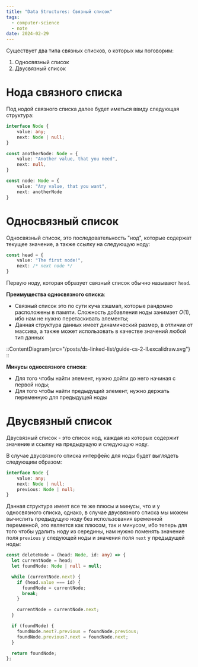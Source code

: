 ```yaml
---
title: "Data Structures: Связный список"
tags:
  - computer-science
  - note
date: 2024-02-29
---
```


Существует два типа связных списков, о которых мы поговорим:
1. Односвязный список
2. Двусвязный список

# Нода связного списка
Под нодой связного списка далее будет иметься ввиду следующая структура:

```typescript
interface Node {
	value: any;
	next: Node | null;
}

const anotherNode: Node = {
	value: "Another value, that you need",
	next: null,
}

const node: Node = {
	value: "Any value, that you want",
	next: anotherNode
}
```

# Односвязный список
Односвязный список, это последовательность "нод", которые содержат текущее значение, а также ссылку на следующую ноду:

```typescript
const head = {
	value: "The first node!",
	next: /* next node */
}
```

Первую ноду, которая образует связный список обычно называют `head`.

**Преимущества односвязного списка**:
- Связный список это по сути куча хэшмап, которые рандомно расположены в памяти. Сложность добавления ноды занимает $O(1)$, ибо нам не нужно перетаскивать элементы;
- Данная структура данных имеет динамический размер, в отличии от массива, а также может использовать в качестве значений любой тип данных

::ContentDiagram{src="/posts/ds-linked-list/guide-cs-2-ll.excalidraw.svg"}
::

**Минусы односвязного списка**:
- Для того чтобы найти элемент, нужно дойти до него начиная с первой ноды;
- Для того чтобы найти предыдущий элемент, нужно держать переменную для предыдущей ноды

# Двусвязный список
Двусвязный список - это список нод, каждая из которых содержит значение и ссылку на предыдущую и следующую ноду.

В случае двусвязного списка интерфейс для ноды будет выглядеть следующим образом:

```ts
interface Node {
	value: any;
	next: Node | null;
	previous: Node | null;
}
```

Данная структура имеет все те же плюсы и минусы, что и у односвязного списка, однако, в случае двусвязного списка мы можем вычислить предыдущую ноду без использования временной переменной, это является как плюсом, так и минусом, ибо теперь для того чтобы удалить ноду из середины, нам нужно поменять значение поля `previous` у следующей ноды и значения поля `next` у предыдущей ноды:

```typescript
const deleteNode = (head: Node, id: any) => {
  let currentNode = head;
  let foundNode: Node | null = null;

  while (currentNode.next) {
    if (head.value === id) {
      foundNode = currentNode;
      break;
    }

    currentNode = currentNode.next;
  }

  if (foundNode) {
    foundNode.next?.previous = foundNode.previous;
    foundNode.previous?.next = foundNode.next;
  }

  return foundNode;
};
```
